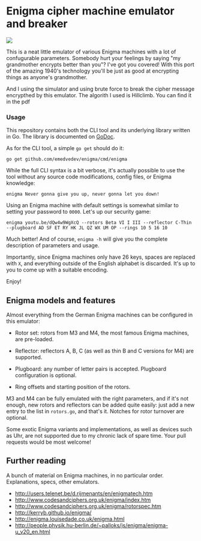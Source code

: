 # Enigma cipher machine emulator and breaker

![](https://www.dropbox.com/s/5wb3u29ybxrzphl/Screenshot%202016-11-25%2015.34.47.png?dl=1)

This is a neat little emulator of various Enigma machines with a lot of
confugurable parameters. Somebody hurt your feelings by saying "my grandmother
encrypts better than you"? I've got you covered! With this port of the amazing
1940's technology you'll be just as good at encrypting things as anyone's
grandmother.

And I using the simulator and using brute force to break the cipher message encrypthed 
by this emulator. The algorith I used is Hillclimb.
You can find it in the pdf

### Usage

This repository contains both the CLI tool and its underlying library written in Go.
The library is documented on [GoDoc](https://godoc.org/github.com/emedvedev/enigma).

As for the CLI tool, a simple `go get` should do it:

```
go get github.com/emedvedev/enigma/cmd/enigma
```

While the full CLI syntax is a bit verbose, it's actually possible to use the tool
without any source code modifications, config files, or Enigma knowledge:

```
enigma Never gonna give you up, never gonna let you down!
```

Using an Enigma machine with default settings is somewhat similar to
setting your password to `0000`. Let's up our security game:

```
enigma youtu.be/dQw4w9WgXcQ --rotors Beta VI I III --reflector C-Thin --plugboard AD SF ET RY HK JL QZ WX UM OP --rings 10 5 16 10
```

Much better! And of course, `enigma -h` will give you the complete description of
parameters and usage.

Importantly, since Enigma machines only have 26 keys, spaces are replaced with `X`,
and everything outside of the English alphabet is discarded. It's up to you to
come up with a suitable encoding.

Enjoy!

## Enigma models and features

Almost everything from the German Enigma machines can be configured in this
emulator:

* Rotor set: rotors from M3 and M4, the most famous Enigma machines, are
  pre-loaded.

* Reflector: reflectors A, B, C (as well as thin B and C versions for M4) are
  supported.

* Plugboard: any number of letter pairs is accepted. Plugboard configuration
  is optional.

* Ring offsets and starting position of the rotors.

M3 and M4 can be fully emulated with the right parameters, and if it's
not enough, new rotors and reflectors can be added quite easily: just
add a new entry to the list in `rotors.go`, and that's it. Notches for
rotor turnover are optional.

Some exotic Enigma variants and implementations, as well
as devices such as Uhr, are not supported due to my chronic lack of
spare time. Your pull requests would be most welcome!

## Further reading

A bunch of material on Enigma machines, in no particular order. Explanations, specs,
other emulators.

- http://users.telenet.be/d.rijmenants/en/enigmatech.htm
- http://www.codesandciphers.org.uk/enigma/index.htm
- http://www.codesandciphers.org.uk/enigma/rotorspec.htm
- http://kerryb.github.io/enigma/
- http://enigma.louisedade.co.uk/enigma.html
- http://people.physik.hu-berlin.de/~palloks/js/enigma/enigma-u_v20_en.html

